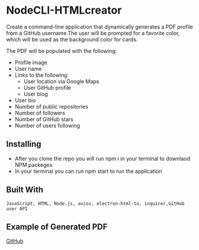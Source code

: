 # NodeCLI-HTMLcreator
Create a command-line application that dynamically generates a PDF profile from a GitHub username.The user will be prompted for a favorite color, which will be used as the background color for cards.

The PDF will be populated with the following:

* Profile image
* User name
* Links to the following:
  * User location via Google Maps
  * User GitHub profile
  * User blog
* User bio
* Number of public repositories
* Number of followers
* Number of GitHub stars
* Number of users following


## Installing
- After you clone the repo you will run npm i in your terminal to downlaod NPM packeges
- In your terminal you can run npm start to run the application

## Built With 
    JavaScript, HTML, Node.js, axios, electron-html-to, inquirer,GitHub user API

## Example of Generated PDF
[GitHub](https://arvin-m.github.io/GitPdf-Profile)


